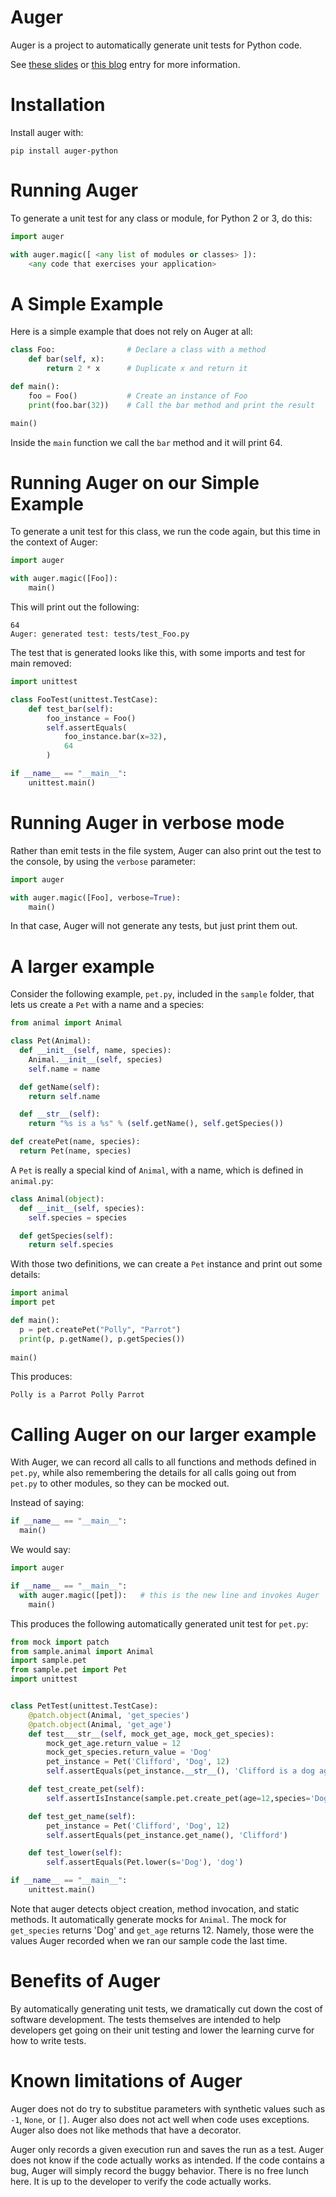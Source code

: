 # Auger
Auger is a project to automatically generate unit tests for Python code.

See
[these slides](http://goo.gl/PuZsgX)
or
[this blog](http://chrislaffra.blogspot.com/2016/12/auger-automatic-unit-test-generation.html)
entry for more information.

# Installation

Install auger with:

    pip install auger-python

# Running Auger
    
To generate a unit test for any class or module, for Python 2 or 3, do this:

```python
import auger

with auger.magic([ <any list of modules or classes> ]):
    <any code that exercises your application>
```

# A Simple Example

Here is a simple example that does not rely on Auger at all:

```python
class Foo:                # Declare a class with a method
    def bar(self, x):
        return 2 * x      # Duplicate x and return it

def main():
    foo = Foo()           # Create an instance of Foo
    print(foo.bar(32))    # Call the bar method and print the result

main()
```

Inside the `main` function we call the `bar` method and it will print 64.

# Running Auger on our Simple Example

To generate a unit test for this class, we run the code again, but this time in the context of Auger:

```python
import auger

with auger.magic([Foo]):
    main()
```

This will print out the following:

    64
    Auger: generated test: tests/test_Foo.py

The test that is generated looks like this, with some imports and test for main removed:

```python
import unittest

class FooTest(unittest.TestCase):
    def test_bar(self):
        foo_instance = Foo()
        self.assertEquals(
            foo_instance.bar(x=32),
            64
        )

if __name__ == "__main__":
    unittest.main()
```

# Running Auger in verbose mode

Rather than emit tests in the file system, Auger can also print out the test to the console,
by using the `verbose` parameter:

```python
import auger

with auger.magic([Foo], verbose=True):
    main()
```

In that case, Auger will not generate any tests, but just print them out.

# A larger example

Consider the following example, `pet.py`, included in the `sample` folder, that lets us create a `Pet` with a name and a species:

```python
from animal import Animal

class Pet(Animal):
  def __init__(self, name, species):
    Animal.__init__(self, species)
    self.name = name

  def getName(self):
    return self.name

  def __str__(self):
    return "%s is a %s" % (self.getName(), self.getSpecies())

def createPet(name, species):
  return Pet(name, species)
```

A `Pet` is really a special kind of `Animal`, with a name, which is defined in `animal.py`:

```python
class Animal(object):
  def __init__(self, species):
    self.species = species

  def getSpecies(self):
    return self.species
```

With those two definitions, we can create a `Pet` instance and print out some details:

```python
import animal
import pet

def main():
  p = pet.createPet("Polly", "Parrot")
  print(p, p.getName(), p.getSpecies())
  
main()
```

This produces:

    Polly is a Parrot Polly Parrot

# Calling Auger on our larger example

With Auger, we can record all calls to all functions and methods defined in `pet.py`,
while also remembering the details for all calls going out from `pet.py` to other modules,
so they can be mocked out.

Instead of saying:

```python
if __name__ == "__main__":
  main()
```

We would say:

```python
import auger

if __name__ == "__main__":
  with auger.magic([pet]):   # this is the new line and invokes Auger
    main()
```

This produces the following automatically generated unit test for `pet.py`:

```python
from mock import patch
from sample.animal import Animal
import sample.pet
from sample.pet import Pet
import unittest


class PetTest(unittest.TestCase):
    @patch.object(Animal, 'get_species')
    @patch.object(Animal, 'get_age')
    def test___str__(self, mock_get_age, mock_get_species):
        mock_get_age.return_value = 12
        mock_get_species.return_value = 'Dog'
        pet_instance = Pet('Clifford', 'Dog', 12)
        self.assertEquals(pet_instance.__str__(), 'Clifford is a dog aged 12')

    def test_create_pet(self):
        self.assertIsInstance(sample.pet.create_pet(age=12,species='Dog',name='Clifford'), Pet)

    def test_get_name(self):
        pet_instance = Pet('Clifford', 'Dog', 12)
        self.assertEquals(pet_instance.get_name(), 'Clifford')

    def test_lower(self):
        self.assertEquals(Pet.lower(s='Dog'), 'dog')

if __name__ == "__main__":
    unittest.main()
```

Note that auger detects object creation, method invocation, and static methods. It automatically
generate mocks for `Animal`. The mock for `get_species` returns 'Dog' and `get_age` returns 12. 
Namely, those were the values Auger recorded when we ran our sample code the last time.

# Benefits of Auger

By automatically generating unit tests, we dramatically cut down the cost of software
development. The tests themselves are intended to help developers get going on their unit testing
and lower the learning curve for how to write tests.

# Known limitations of Auger

Auger does not do try to substitue parameters with synthetic values such as `-1`, `None`, or `[]`. 
Auger also does not act well when code uses exceptions. Auger also does not like methods that have a decorator.

Auger only records a given execution run and saves the run as a test. Auger does not know if the code actually
works as intended. If the code contains a bug, Auger will simply record the buggy behavior. There is no free
lunch here. It is up to the developer to verify the code actually works.
